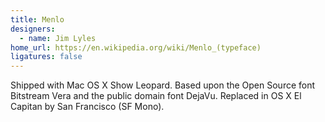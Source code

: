 ```yaml
---
title: Menlo
designers:
  - name: Jim Lyles
home_url: https://en.wikipedia.org/wiki/Menlo_(typeface)
ligatures: false
---
```


Shipped with Mac OS X Show Leopard. Based upon the Open Source font Bitstream Vera and the public domain font DejaVu. Replaced in OS X El Capitan by San Francisco (SF Mono).
